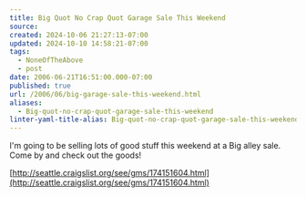 ```yaml
---
title: Big Quot No Crap Quot Garage Sale This Weekend
source: 
created: 2024-10-06 21:27:13-07:00
updated: 2024-10-10 14:58:21-07:00
tags:
  - NoneOfTheAbove
  - post
date: 2006-06-21T16:51:00.000-07:00
published: true
url: /2006/06/big-garage-sale-this-weekend.html
aliases:
  - Big-quot-no-crap-quot-garage-sale-this-weekend
linter-yaml-title-alias: Big-quot-no-crap-quot-garage-sale-this-weekend
---
```



I'm going to be selling lots of good stuff this weekend at a Big alley sale. Come by and check out the goods!  
  
[http://seattle.craigslist.org/see/gms/174151604.html](http://seattle.craigslist.org/see/gms/174151604.html)